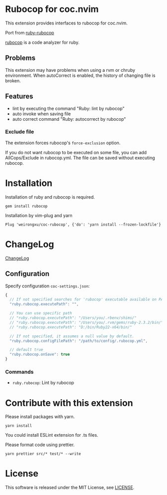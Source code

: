 # Rubocop for coc.nvim

This extension provides interfaces to rubocop for coc.nvim.

Port from [ruby-rubocop](https://github.com/misogi/vscode-ruby-rubocop)

[rubocop](https://github.com/bbatsov/rubocop) is a code analyzer for ruby.

## Problems

This extension may have problems when using a rvm or chruby environment.
When autoCorrect is enabled, the history of changing file is broken.

## Features

- lint by executing the command "Ruby: lint by rubocop"
- auto invoke when saving file
- auto correct command "Ruby: autocorrect by rubocop"

### Exclude file

The extension forces rubocop's `force-exclusion` option.

If you do not want rubocop to be executed on some file, you can add AllCops/Exclude in rubocop.yml. The file can be saved without executing rubocop.

# Installation

Installation of ruby and rubocop is required.

```
gem install rubocop
```

Installation by vim-plug and yarn

```vim
Plug 'weirongxu/coc-rubocop', {'do': 'yarn install --frozen-lockfile'}
```


# ChangeLog

[ChangeLog](CHANGELOG.md)

## Configuration

Specify configuration `coc-settings.json`:

```javascript
{
  // If not specified searches for 'rubocop' executable available on PATH (default and recommended)
  "ruby.rubocop.executePath": "",

  // You can use specific path
  // "ruby.rubocop.executePath": "/Users/you/.rbenv/shims/"
  // "ruby.rubocop.executePath": "/Users/you/.rvm/gems/ruby-2.3.2/bin/"
  // "ruby.rubocop.executePath": "D:/bin/Ruby22-x64/bin/"

  // If not specified, it assumes a null value by default.
  "ruby.rubocop.configFilePath": "/path/to/config/.rubocop.yml",

  // default true
  "ruby.rubocop.onSave": true
}
```

### Commands

- `ruby.rubocop`: Lint by rubocop

# Contribute with this extension

Please install packages with yarn.

    yarn install

You could install ESLint extension for .ts files.

Please format code using prettier.

```
yarn prettier src/* test/* --write
```

# License

This software is released under the MIT License, see [LICENSE](LICENSE).
